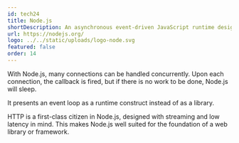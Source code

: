 ```yaml
---
id: tech24
title: Node.js
shortDescription: An asynchronous event-driven JavaScript runtime designed to build scalable network applications
url: https://nodejs.org/
logo: ../../static/uploads/logo-node.svg
featured: false
order: 14
---
```

With Node.js, many connections can be handled concurrently. Upon each connection, the callback is fired, but if there is no work to be done, Node.js will sleep.

It presents an event loop as a runtime construct instead of as a library.

HTTP is a first-class citizen in Node.js, designed with streaming and low latency in mind. This makes Node.js well suited for the foundation of a web library or framework.